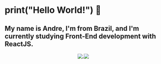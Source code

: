 # print("Hello World!") 👋

## My name is Andre, I'm from Brazil, and I'm currently studying Front-End development with ReactJS.

<!--
**afchamis21/afchamis21** is a ✨ _special_ ✨ repository because its `README.md` (this file) appears on your GitHub profile.

Here are some ideas to get you started:

- 🔭 I’m currently working on ...
- 🌱 I’m currently learning ...
- 👯 I’m looking to collaborate on ...
- 🤔 I’m looking for help with ...
- 💬 Ask me about ...
- 📫 How to reach me: ...
- 😄 Pronouns: ...
- ⚡ Fun fact: ...
-->

<div align="center" dir="auto">
  <a href="https://github.com/anuraghazra/github-readme-stats" target="blank">
  <img align="center" src="https://github-readme-stats.vercel.app/api?username=afchamis21&show_icons=true&theme=algolia" />
</a>
<a href="https://github.com/anuraghazra/convoychat" target="blank">
  <img align="center" src="https://github-readme-stats.vercel.app/api/top-langs/?username=afchamis21&layout=compact&theme=algolia&card_width=445px&card" />
</a>
</div>


